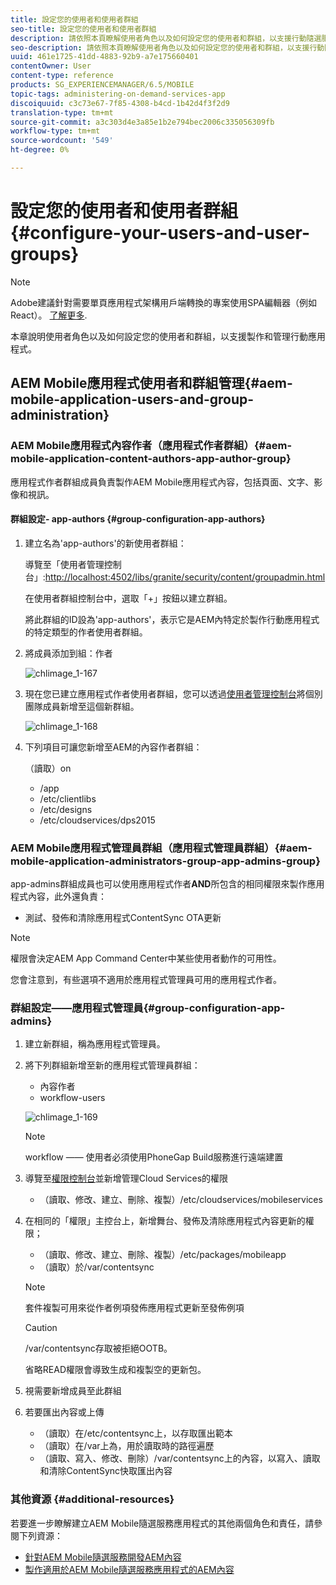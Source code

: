 ```yaml
---
title: 設定您的使用者和使用者群組
seo-title: 設定您的使用者和使用者群組
description: 請依照本頁瞭解使用者角色以及如何設定您的使用者和群組，以支援行動隨選服務應用程式的製作和管理。
seo-description: 請依照本頁瞭解使用者角色以及如何設定您的使用者和群組，以支援行動隨選服務應用程式的製作和管理。
uuid: 461e1725-41dd-4883-92b9-a7e175660401
contentOwner: User
content-type: reference
products: SG_EXPERIENCEMANAGER/6.5/MOBILE
topic-tags: administering-on-demand-services-app
discoiquuid: c3c73e67-7f85-4308-b4cd-1b42d4f3f2d9
translation-type: tm+mt
source-git-commit: a3c303d4e3a85e1b2e794bec2006c335056309fb
workflow-type: tm+mt
source-wordcount: '549'
ht-degree: 0%

---
```



# 設定您的使用者和使用者群組{#configure-your-users-and-user-groups}

>[!NOTE]
>
>Adobe建議針對需要單頁應用程式架構用戶端轉換的專案使用SPA編輯器（例如React）。 [了解更多](/help/sites-developing/spa-overview.md).

本章說明使用者角色以及如何設定您的使用者和群組，以支援製作和管理行動應用程式。

## AEM Mobile應用程式使用者和群組管理{#aem-mobile-application-users-and-group-administration}

### AEM Mobile應用程式內容作者（應用程式作者群組）{#aem-mobile-application-content-authors-app-author-group}

應用程式作者群組成員負責製作AEM Mobile應用程式內容，包括頁面、文字、影像和視訊。

#### 群組設定- app-authors {#group-configuration-app-authors}

1. 建立名為&#39;app-authors&#39;的新使用者群組：

   導覽至「使用者管理控制台」:[http://localhost:4502/libs/granite/security/content/groupadmin.html](http://localhost:4502/libs/granite/security/content/groupadmin.html)

   在使用者群組控制台中，選取「+」按鈕以建立群組。

   將此群組的ID設為&#39;app-authors&#39;，表示它是AEM內特定於製作行動應用程式的特定類型的作者使用者群組。

1. 將成員添加到組：作者

   ![chlimage_1-167](assets/chlimage_1-167.png)

1. 現在您已建立應用程式作者使用者群組，您可以透過[使用者管理控制台](http://localhost:4502/libs/granite/security/content/useradmin.md)將個別團隊成員新增至這個新群組。

   ![chlimage_1-168](assets/chlimage_1-168.png)

1. 下列項目可讓您新增至AEM的內容作者群組：

   （讀取）on

   * /app
   * /etc/clientlibs
   * /etc/designs
   * /etc/cloudservices/dps2015

### AEM Mobile應用程式管理員群組（應用程式管理員群組）{#aem-mobile-application-administrators-group-app-admins-group}

app-admins群組成員也可以使用應用程式作者&#x200B;**AND**&#x200B;所包含的相同權限來製作應用程式內容，此外還負責：

* 測試、發佈和清除應用程式ContentSync OTA更新

>[!NOTE]
>
>權限會決定AEM App Command Center中某些使用者動作的可用性。
>
>您會注意到，有些選項不適用於應用程式管理員可用的應用程式作者。

### 群組設定——應用程式管理員{#group-configuration-app-admins}

1. 建立新群組，稱為應用程式管理員。
1. 將下列群組新增至新的應用程式管理員群組：

   * 內容作者
   * workflow-users

   ![chlimage_1-169](assets/chlimage_1-169.png)

   >[!NOTE]
   >
   >workflow —— 使用者必須使用PhoneGap Build服務進行遠端建置

1. 導覽至[權限控制台](http://localhost:4502/useradmin)並新增管理Cloud Services的權限

   * （讀取、修改、建立、刪除、複製）/etc/cloudservices/mobileservices

1. 在相同的「權限」主控台上，新增舞台、發佈及清除應用程式內容更新的權限；

   * （讀取、修改、建立、刪除、複製）/etc/packages/mobileapp
   * （讀取）於/var/contentsync

   >[!NOTE]
   >
   >套件複製可用來從作者例項發佈應用程式更新至發佈例項

   >[!CAUTION]
   >
   >/var/contentsync存取被拒絕OOTB。
   >
   >省略READ權限會導致生成和複製空的更新包。

1. 視需要新增成員至此群組
1. 若要匯出內容或上傳

   * （讀取）在/etc/contentsync上，以存取匯出範本
   * （讀取）在/var上為，用於讀取時的路徑遍歷
   * （讀取、寫入、修改、刪除）/var/contentsync上的內容，以寫入、讀取和清除ContentSync快取匯出內容

### 其他資源 {#additional-resources}

若要進一步瞭解建立AEM Mobile隨選服務應用程式的其他兩個角色和責任，請參閱下列資源：

* [針對AEM Mobile隨選服務開發AEM內容](/help/mobile/aem-mobile-on-demand.md)
* [製作適用於AEM Mobile隨選服務應用程式的AEM內容](/help/mobile/mobile-apps-ondemand.md)

